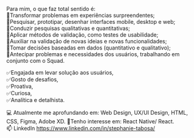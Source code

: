 Para mim, o que faz total sentido é:<br/>
🔹Transformar problemas em experiências surpreendentes;<br/>
🔹Pesquisar, prototipar, desenhar interfaces mobile, desktop e web;<br/>
🔹Conduzir pesquisas qualitativas e quantitativas;<br/>
🔹Aplicar métodos de validação, como testes de usabilidade;<br/>
🔹Auxiliar na validação de novas ideias e novas funcionalidades;<br/>
🔹Tomar decisões baseadas em dados (quantitativo e qualitativo);<br/>
🔹Antecipar problemas e necessidades dos usuários, trabalhando em conjunto com o Squad.
<br/>

✅Engajada em levar solução aos usuários,<br/>
✅Gosto de desafios,<br/>
✅Proativa,<br/>
✅Curiosa,<br/>
✅Analítica e detalhista.<br/>

💻 Atualmente me aprofundando em:
Web Design, UX/UI Design, HTML, CSS, Figma, Adobe XD.
📱Tenho interesse em: React Native/ React.
<br/>
📫 LinkedIn https://www.linkedin.com/in/stephanie-tabosa/
